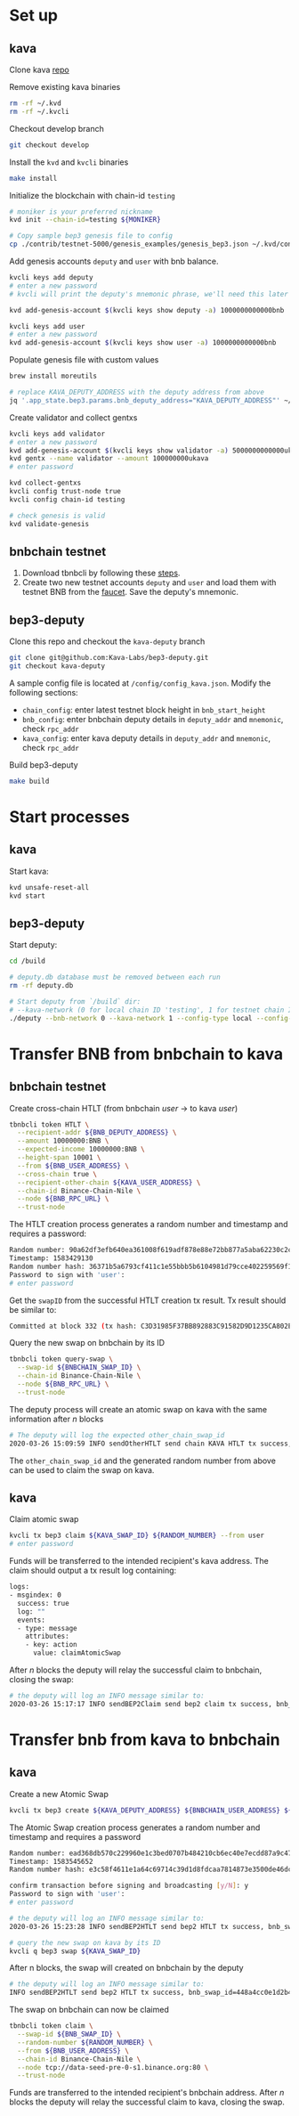 # Set up

## kava

Clone kava [repo](https://github.com/Kava-Labs/kava)

Remove existing kava binaries

```bash
rm -rf ~/.kvd
rm -rf ~/.kvcli
```

Checkout develop branch

```bash
git checkout develop
```

Install the `kvd` and `kvcli` binaries

```bash
make install
```

Initialize the blockchain with chain-id `testing`

```bash
# moniker is your preferred nickname
kvd init --chain-id=testing ${MONIKER}
```

```bash
# Copy sample bep3 genesis file to config
cp ./contrib/testnet-5000/genesis_examples/genesis_bep3.json ~/.kvd/config/genesis.json
```

Add genesis accounts `deputy` and `user` with bnb balance.

```bash
kvcli keys add deputy
# enter a new password
# kvcli will print the deputy's mnemonic phrase, we'll need this later

kvd add-genesis-account $(kvcli keys show deputy -a) 1000000000000bnb

kvcli keys add user
# enter a new password
kvd add-genesis-account $(kvcli keys show user -a) 1000000000000bnb
```

Populate genesis file with custom values

```bash
brew install moreutils

# replace KAVA_DEPUTY_ADDRESS with the deputy address from above
jq '.app_state.bep3.params.bnb_deputy_address="KAVA_DEPUTY_ADDRESS"' ~/.kvd/config/genesis.json|sponge ~/.kvd/config/genesis.json
```

Create validator and collect gentxs

```bash
kvcli keys add validator
# enter a new password
kvd add-genesis-account $(kvcli keys show validator -a) 5000000000000ukava
kvd gentx --name validator --amount 100000000ukava
# enter password

kvd collect-gentxs
kvcli config trust-node true
kvcli config chain-id testing

# check genesis is valid
kvd validate-genesis
```

## bnbchain testnet

1. Download tbnbcli by following these [steps](https://docs.binance.org/fullnode.html).
2. Create two new testnet accounts `deputy` and `user` and load them with testnet BNB from the [faucet](https://www.binance.vision/tutorials/binance-dex-funding-your-testnet-account). Save the deputy's mnemonic.

## bep3-deputy

Clone this repo and checkout the `kava-deputy` branch

```bash
git clone git@github.com:Kava-Labs/bep3-deputy.git
git checkout kava-deputy
```

A sample config file is located at `/config/config_kava.json`. Modify the following sections:

- `chain_config`: enter latest testnet block height in `bnb_start_height`
- `bnb_config`: enter bnbchain deputy details in `deputy_addr` and `mnemonic`, check `rpc_addr`
- `kava_config`: enter kava deputy details in `deputy_addr` and `mnemonic`, check `rpc_addr`

Build bep3-deputy

```bash
make build
```

# Start processes

## kava

Start kava:

```bash
kvd unsafe-reset-all
kvd start
```

## bep3-deputy

Start deputy:

```bash
cd /build

# deputy.db database must be removed between each run
rm -rf deputy.db

# Start deputy from `/build` dir:
# --kava-network (0 for local chain ID 'testing', 1 for testnet chain ID 'kava-testnet-6000', 2 for mainnet 'kava-3')
./deputy --bnb-network 0 --kava-network 1 --config-type local --config-path "../config/test_config_kava.json"
```

# Transfer BNB from bnbchain to kava

## bnbchain testnet

Create cross-chain HTLT (from bnbchain _user_ -> to kava _user_)

```bash
tbnbcli token HTLT \
  --recipient-addr ${BNB_DEPUTY_ADDRESS} \
  --amount 10000000:BNB \
  --expected-income 10000000:BNB \
  --height-span 10001 \
  --from ${BNB_USER_ADDRESS} \
  --cross-chain true \
  --recipient-other-chain ${KAVA_USER_ADDRESS} \
  --chain-id Binance-Chain-Nile \
  --node ${BNB_RPC_URL} \
  --trust-node
```

The HTLT creation process generates a random number and timestamp and requires a password:

```bash
Random number: 90a62df3efb640ea361008f619adf878e88e72bb877a5aba62230c2c3bb2c94f
Timestamp: 1583429130
Random number hash: 36371b5a6793cf411c1e55bbb5b6104981d79cce402259569f18bd044fb07303
Password to sign with 'user':
# enter password
```

Get the `swapID` from the successful HTLT creation tx result. Tx result should be similar to:

```bash
Committed at block 332 (tx hash: C3D31985F37BB892883C91582D9D1235CA802E87DABCBF064BAB91E8D057696F, response: {Code:0 Data:[134 192 154 45 198 112 54 2 217 65 59 208 153 156 212 105 166 72 239 14 19 136 176 188 147 245 107 229 212 214 157 109] Log:Msg 0: swapID: 86c09a2dc6703602d9413bd0999cd469a648ef0e1388b0bc93f56be5d4d69d6d Info: GasWanted:0 GasUsed:0 Events:[{Type: Attributes:[{Key:[115 101 110 100 101 114] Value:[98 110 98 49 117 114 102 101 114 109 99 103 57 50 100 119 113 51 54 53 55 50 99 120 52 120 103 56 52 119 112 107 51 108 102 112 107 115 114 53 103 55] XXX_NoUnkeyedLiteral:{} XXX_unrecognized:[] XXX_sizecache:0} {Key:[114 101 99 105 112 105 101 110 116] Value:[98 110 98 49 119 120 101 112 108 121 119 55 120 56 97 97 104 121 57 51 119 57 54 121 104 119 109 55 120 99 113 51 107 101 52 102 56 103 101 57 51 117] XXX_NoUnkeyedLiteral:{} XXX_unrecognized:[] XXX_sizecache:0} {Key:[97 99 116 105 111 110] Value:[72 84 76 84] XXX_NoUnkeyedLiteral:{} XXX_unrecognized:[] XXX_sizecache:0}] XXX_NoUnkeyedLiteral:{} XXX_unrecognized:[] XXX_sizecache:0}] Codespace: XXX_NoUnkeyedLiteral:{} XXX_unrecognized:[] XXX_sizecache:0})
```

Query the new swap on bnbchain by its ID

```bash
tbnbcli token query-swap \
  --swap-id ${BNBCHAIN_SWAP_ID} \
  --chain-id Binance-Chain-Nile \
  --node ${BNB_RPC_URL} \
  --trust-node
```

The deputy process will create an atomic swap on kava with the same information after _n_ blocks

```bash
# The deputy will log the expected other_chain_swap_id
2020-03-26 15:09:59 INFO sendOtherHTLT send chain KAVA HTLT tx success, other_chain_swap_id=da89ae0c4f341ffa38345c635725bcc0d4e221b807fc7f143fabdd1e13c3b4d5, tx_hash=A3DC82B10373B30D00D30BE253DF34DADF0D57CCEAD319F09DDD3553ED2B36FC
```

The `other_chain_swap_id` and the generated random number from above can be used to claim the swap on kava.

## kava

Claim atomic swap

```bash
kvcli tx bep3 claim ${KAVA_SWAP_ID} ${RANDOM_NUMBER} --from user
# enter password
```

Funds will be transferred to the intended recipient's kava address. The claim should output a tx result log containing:

```bash
logs:
- msgindex: 0
  success: true
  log: ""
  events:
  - type: message
    attributes:
    - key: action
      value: claimAtomicSwap
```

After _n_ blocks the deputy will relay the successful claim to bnbchain, closing the swap:

```bash
# the deputy will log an INFO message similar to:
2020-03-26 15:17:17 INFO sendBEP2Claim send bep2 claim tx success, bnb_swap_id=4c4abc3fcc7a7e9b4f7d586f439c16312a20f49ab8129a00a86dd54257d79b6f, random_number=0x90e2cbb1a04a24553736adcee3c7862b536e7afaa34634d65f397812702030f2, tx_hash=37A4AB493F607041CE1367BC3FBDE382629D60808A07203C44A74A21D9D2D19A
```

# Transfer bnb from kava to bnbchain

## kava

Create a new Atomic Swap

```bash
kvcli tx bep3 create ${KAVA_DEPUTY_ADDRESS} ${BNBCHAIN_USER_ADDRESS} ${BNBCHAIN_DEPUTY_ADDRESS} now 1111111bnb 1111111bnb 360 true --from user
```

The Atomic Swap creation process generates a random number and timestamp and requires a password

```bash
Random number: ead368db570c229960e1c3bed0707b484210cb6ec40e7ecdd87a9c476a74b8ee
Timestamp: 1583545652
Random number hash: e3c58f4611e1a64c69714c39d1d8fdcaa7814873e3500de46dcbc36cd3db43d7

confirm transaction before signing and broadcasting [y/N]: y
Password to sign with 'user':
# enter password
```

```bash
# the deputy will log an INFO message similar to:
2020-03-26 15:23:28 INFO sendBEP2HTLT send bep2 HTLT tx success, bnb_swap_id=67af6df0af8817d6c6240f8f7c2139df9e15185f324b08b53caed14f83d511a9, tx_hash=AD283B9F0E5147A7AD02B846AACE1709166173A1C2BC72D1FF8BCC8F140DFDEA
```

```bash
# query the new swap on kava by its ID
kvcli q bep3 swap ${KAVA_SWAP_ID}
```

After n blocks, the swap will created on bnbchain by the deputy

```bash
# the deputy will log an INFO message similar to:
INFO sendBEP2HTLT send bep2 HTLT tx success, bnb_swap_id=448a4cc0e1d2b4bce793919fcb2e557aae44d96bc715af8e1a110f774747667d, tx_hash=0DAD58181C6537B05394F46AA42FD9C73002A6E8601205FED6FBAEEDDAE7E1D1
```

The swap on bnbchain can now be claimed

```bash
tbnbcli token claim \
  --swap-id ${BNB_SWAP_ID} \
  --random-number ${RANDOM_NUMBER} \
  --from ${BNB_USER_ADDRESS} \
  --chain-id Binance-Chain-Nile \
  --node tcp://data-seed-pre-0-s1.binance.org:80 \
  --trust-node
```

Funds are transferred to the intended recipient's bnbchain address. After _n_ blocks the deputy will relay the successful claim to kava, closing the swap.
